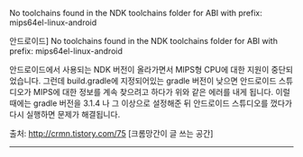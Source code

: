 

No toolchains found in the NDK toolchains folder for ABI with prefix: mips64el-linux-android

안드로이드] No toolchains found in the NDK toolchains folder for ABI with prefix: mips64el-linux-android



안드로이드에서 사용되는 NDK 버전이 올라가면서 MIPS형 CPU에 대한 지원이 중단되었습니다. 그런데 build.gradle에 지정되어있는 gradle 버전이 낮으면 안드로이드 스튜디오가 MIPS에 대한 정보를 계속 찾으려고 하다가 위와 같은 에러를 내게 됩니다. 이럴 때에는 gradle 버전을 3.1.4 나 그 이상으로 설정해준 뒤 안드로이드 스튜디오를 껐다가 다시 실행하면 문제가 해결됩니다.

출처: http://crmn.tistory.com/75 [크롬망간이 글 쓰는 공간]

------
